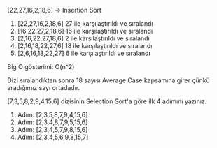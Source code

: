 [22,27,16,2,18,6] -> Insertion Sort

1. [22,27,16,2,18,6] 27 ile karşılaştırıldı ve sıralandı
2. [16,22,27,2,18,6] 16 ile karşılaştırıldı ve sıralandı
3. [2,16,22,27,18,6] 2 ile karşılaştırıldı ve sıralandı
4. [2,16,18,22,27,6] 18 ile karşılaştırıldı ve sıralandı
5. [2,6,16,18,22,27] 6 ile karşılaştırıldı ve sıralandı

Big O gösterimi: O(n^2)

Dizi sıralandıktan sonra 18 sayısı Average Case kapsamına girer çünkü aradığımız sayı ortadadır.



[7,3,5,8,2,9,4,15,6] dizisinin Selection Sort'a göre ilk 4 adımını yazınız.

1. Adım: [2,3,5,8,7,9,4,15,6]
2. Adım: [2,3,4,8,7,9,5,15,6]
3. Adım: [2,3,4,5,7,9,8,15,6]
4. Adım: [2,3,4,5,6,9,8,15,7]